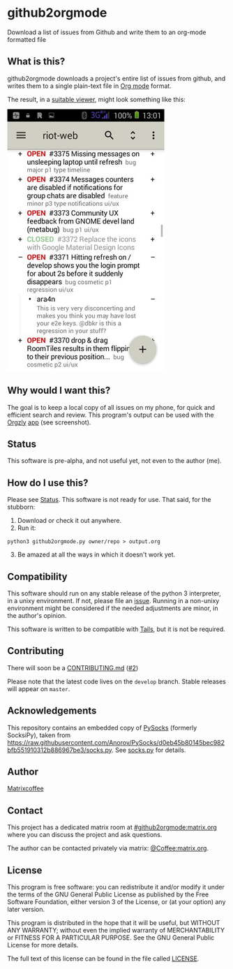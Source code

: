 # github2orgmode
Download a list of issues from Github and write them to an org-mode formatted
file

## What is this?

github2orgmode downloads a project's entire list of issues from github, and
writes them to a single plain-text file in [Org mode](http://orgmode.org)
format.

The result, in a [suitable viewer](http://www.orgzly.com), might look something
like this:

![Orgzly Screenshot 1](https://github.com/Matrixcoffee/github2orgmode/raw/master/OrgzlyScreen1.jpeg)

## Why would I want this?

The goal is to keep a local copy of all issues on my phone, for quick and
efficient search and review. This program's output can be used with the
[Orgzly](http://www.orgzly.com)
[app](https://f-droid.org/repository/browse/?fdid=com.orgzly) (see screenshot).

## Status

This software is pre-alpha, and not useful yet, not even to the author (me).

## How do I use this?

Please see [Status](#Status). This software is not ready for use. That said,
for the stubborn:

1. Download or check it out anywhere.
2. Run it:
```
python3 github2orgmode.py owner/repo > output.org
```
3. Be amazed at all the ways in which it doesn't work yet.

## Compatibility

This software should run on any stable release of the python 3 interpreter, in
a unixy environment. If not, please file an
[issue](https://github.com/Matrixcoffee/github2orgmode/issues/new). Running in
a non-unixy environment might be considered if the needed adjustments are
minor, in the author's opinion.

This software is written to be compatible with
[Tails](https://tails.boum.org/), but it is not be required.

## Contributing

There will soon be a
[CONTRIBUTING.md](https://github.com/Matrixcoffee/github2orgmode/blob/master/CONTRIBUTING.md)
([#2](https://github.com/Matrixcoffee/github2orgmode/issues/2))

Please note that the latest code lives on the `develop` branch. Stable releases
will appear on `master`.

## Acknowledgements

This repository contains an embedded copy of
[PySocks](https://github.com/Anorov/PySocks) (formerly SocksiPy), taken from
https://raw.githubusercontent.com/Anorov/PySocks/d0eb45b80145bec982bfb551910312b886967be3/socks.py.
See [socks.py](https://github.com/Matrixcoffee/github2orgmode/blob/master/socks.py)
for details.

## Author

[Matrixcoffee](https://github.com/Matrixcoffee)

## Contact

This project has a dedicated matrix room at
[#github2orgmode:matrix.org](https://matrix.to/#/#github2orgmode:matrix.org)
where you can discuss the project and ask questions.

The author can be contacted privately via matrix:
[@Coffee:matrix.org](https://matrix.to/#/@Coffee:matrix.org).

## License

This program is free software: you can redistribute it and/or modify it under
the terms of the GNU General Public License as published by the Free Software
Foundation, either version 3 of the License, or (at your option) any later
version.

This program is distributed in the hope that it will be useful, but WITHOUT ANY
WARRANTY; without even the implied warranty of MERCHANTABILITY or FITNESS FOR A
PARTICULAR PURPOSE. See the GNU General Public License for more details.

The full text of this license can be found in the file called
[LICENSE](https://github.com/Matrixcoffee/github2orgmode/blob/master/LICENSE).

